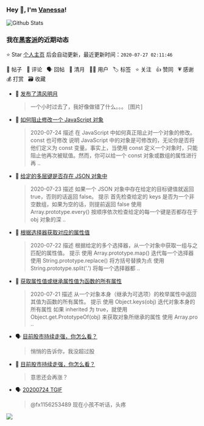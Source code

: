 ### Hey 👋, I'm [Vanessa](http://vanessa.b3log.org/)!

![Github Stats](https://github-readme-stats.vercel.app/api?username=Vanessa219&show_icons=true)

<!--events start -->

### 我在[黑客派](https://hacpai.com)的近期动态

⭐️ Star [个人主页](https://github.com/Vanessa219/Vanessa219) 后会自动更新，最近更新时间：`2020-07-27 02:11:46`

📝 帖子 &nbsp; 💬 评论 &nbsp; 🗣 回帖 &nbsp; 🌙 清月 &nbsp; 👨‍💻 用户 &nbsp; 🏷️ 标签 &nbsp; ⭐️ 关注 &nbsp; 👍 赞同 &nbsp; 💗 感谢 &nbsp; 💰 打赏 &nbsp; 🗃 收藏

* 🌙 [发布了清风明月](https://hacpai.com/member/Vanessa/breezemoons/1595680524556)

  > 一个小时过去了，我好像做错了什么。。。 [图片]
* 📝 [如何阻止修改一个 JavaScript 对象](https://hacpai.com/article/1595652158216)

  > 2020-07-24 描述 在 JavaScript 中如何真正阻止对一个对象的修改。 const 也可修改 说明 JavaScript 中的对象是可修改的，无论你是否将他们定义为 const 变量。事实上，当使用 const 定义一个对象时，只能阻止他再次被赋值。然而，你可以给一个 const 对象或数组的属性进行再 ..
* 📝 [给定的多层键是否存在 JSON 对象中](https://hacpai.com/article/1595648916763)

  > 2020-07-23 描述 如果一个 JSON 对象中存在给定的目标键值就返回 true，否则的话返回 false。 提示 首先检查给定的 keys 是否为一个非空数组，如果为空的话，则提前返回 false 使用 Array.prototype.every() 按顺序依次检查给定的每一个键是否都存在于 obj 对象的深 ..
* 📝 [根据选择器获取对应的属性值](https://hacpai.com/article/1595647327872)

  > 2020-07-22 描述 根据给定的多个选择器，从一个对象中获取一组与之匹配的属性值。 提示 使用 Array.prototype.map() 迭代每一个选择器 使用 String.prototype.replace() 将方括号替换为点 使用 String.prototype.split('.') 将每一个选择器都 ..
* 📝 [获取属性值或继承属性值为函数的所有属性](https://hacpai.com/article/1595646579902)

  > 2020-07-21 描述 从一个对象本身（继承为可选项）的枚举属性中返回其值为函数的所有属性。 提示 使用 Object.keys(obj) 迭代对象本身的所有属性 如果 inherited 为 true，就使用 Object.get.PrototypeOf(obj) 来获取对象所继承的属性 使用 Array.pro ..
* 🗣 [目前股市持续走强，你怎么看？](https://hacpai.com/article/1594688885308/comment/1595602829392#comments)

  > 悄悄的告诉你，我没超过股
* 💬 [目前股市持续走强，你怎么看？](https://hacpai.com/article/1594688885308/comment/1595596753590#comments)

  > 意思还会再涨？
* 🗣 [20200724 TGIF](https://hacpai.com/article/1595520021443/comment/1595554471099#comments)

  > @fx1156253489 现在小孩不听话，头疼


<!--events end -->

<a title="Hits" target="_blank" href="https://github.com/Vanessa219/Vanessa219"><img src="https://hits.b3log.org/Vanessa219/Vanessa219.svg"></a>
